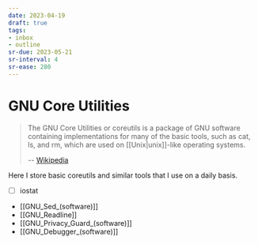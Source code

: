```yaml
---
date: 2023-04-19
draft: true
tags:
- inbox
- outline
sr-due: 2023-05-21
sr-interval: 4
sr-ease: 280
---
```


# GNU Core Utilities

> The GNU Core Utilities or coreutils is a package of GNU software containing
> implementations for many of the basic tools, such as cat, ls, and rm, which
> are used on [[Unix|unix]]-like operating systems.
>
> -- [Wikipedia](https://en.wikipedia.org/wiki/GNU_Core_Utilities)

Here I store basic coreutils and similar tools that I use on a daily basis.

- [ ] iostat
- [[GNU_Sed_(software)]]
- [[GNU_Readline]]
- [[GNU_Privacy_Guard_(software)]]
- [[GNU_Debugger_(software)]]
